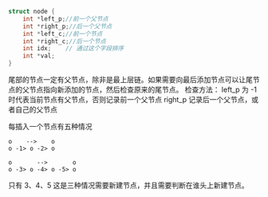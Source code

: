 ```cpp
struct node {
	int *left_p;//前一个父节点
	int *right_p;//后一个父节点
	int *left_c;//前一个节点
	int *right_c;//后一个节点
	int idx;    // 通过这个字段排序
	int *val;
}
```

尾部的节点一定有父节点，除非是最上层链。如果需要向最后添加节点可以让尾节点的父节点指向新添加的节点，然后检查原来的尾节点。
检查方法：
left_p 为 -1时代表当前节点有父节点，否则记录前一个父节点
right_p 记录后一个父节点，或者自己的父节点

每插入一个节点有五种情况
```
o    -->    o
o -1> o -2> o

o       -->       o
o -3> o -4> o -5> o

```
只有 3、4、5 这是三种情况需要新建节点，并且需要判断在谁头上新建节点。
